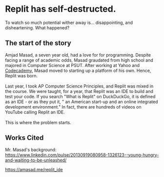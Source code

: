 # Replit has self-destructed. 
To watch so much potential wither away is... disappointing, and disheartening. What happened?

## The start of the story
Amjad Masad, a seven year old, had a love for for programming. Despite facing a range of academic odds, Masad graudated from high school and majored in Computer Science at PSUT. 
After working at Yahoo and [Codecademy](https://www.codecademy.com/about), Masad moved to starting up a platform of his own. Hence, Replit was born. 
<br><br>
Last year, I took AP Computer Science Principles, and Replit was mixed in the course. We were taught, for a year, that Replit was an IDE to build and test your code. If you search "What is Replit" on DuckDuckGo, 
it is defined as an IDE - or as they put it, " an American start-up and an online integrated development environment." In fact, there are hundreds of videos on YouTube calling Replit an IDE. 
<br><br> 
This is where the problem starts. 





## Works Cited
Mr. Masad's background: https://www.linkedin.com/pulse/20130919080958-1326123--young-hungry-and-waiting-to-be-unleashed/

https://amasad.me/replit_ide
